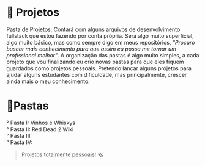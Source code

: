 # 👜 Projetos

Pasta de Projetos: Contará com alguns arquivos de desenvolvimento fullstack que estou fazendo por conta própria. Será algo muito superficial, algo muito básico, mas como sempre digo em meus
repositórios, *"Procuro buscar mais conhecimento para que assim eu possa me tornar um profissional melhor"*. A organização das pastas é algo muito simples, a cada projeto que vou finalizando eu crio novas pastas para que eles fiquem guardados como projetos pessoais. Pretendo lançar alguns projetos para ajudar alguns estudantes com dificuldade, mas principalmente, 
crescer ainda mais o meu conhecimento.

# 📎Pastas
° Pasta I: Vinhos e Whiskys
<br>° Pasta II: Red Dead 2 Wiki
<br>° Pasta III:
<br>° Pasta IV: 

>Projetos totalmente pessoais! 🗞️
